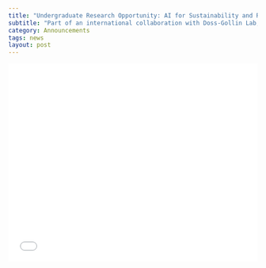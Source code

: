 ```yaml
---
title: "Undergraduate Research Opportunity: AI for Sustainability and Resilience to Natural Disasters"
subtitle: "Part of an international collaboration with Doss-Gollin Lab, Arlei Silva (Rice CS), Instituto Federal do Ceará, and Instituto de Inovação para Tecnologia da Informação e Comunicação (Brazil)."
category: Announcements
tags: news
layout: post 
---
```


<embed src="/assets/pdf/2022-11-08-ifce-rice-senai.pdf" width="100%" height="400" type="application/pdf">
